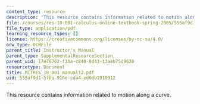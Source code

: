 ```yaml
---
content_type: resource
description: 'This resource contains information related to motion along a curve. '
file: /courses/res-18-001-calculus-online-textbook-spring-2005/555af9d15fba916ecda4ed6db1910912_MITRES_18_001_manual12.pdf
file_type: application/pdf
learning_resource_types: []
license: https://creativecommons.org/licenses/by-nc-sa/4.0/
ocw_type: OCWFile
parent_title: Instructor's Manual
parent_type: SupplementalResourceSection
parent_uid: 17e76762-f3ba-c840-0d43-13aeb75d9620
resourcetype: Document
title: MITRES_18_001_manual12.pdf
uid: 555af9d1-5fba-916e-cda4-ed6db1910912
---
```

This resource contains information related to motion along a curve. 